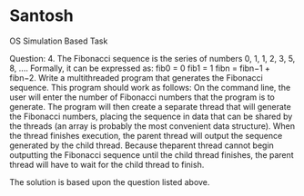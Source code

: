 # Santosh
OS Simulation Based Task

Question: 
4. The Fibonacci sequence is the series of numbers 0, 1, 1, 2, 3, 5, 8, .... Formally, it can be expressed as: fib0 = 0 fib1 = 1   fibn = fibn−1 + fibn−2. Write a multithreaded program that generates the Fibonacci sequence. This program should work as follows: On the command line, the user will enter the number of  Fibonacci numbers that the program  is  to  generate.  The  program  will  then  create  a  separate  thread  that  will  generate  the Fibonacci  numbers,  placing  the  sequence  in  data  that  can  be  shared  by  the  threads  (an  array  is probably the most convenient data structure). When the thread finishes execution, the parent thread will output the sequence generated by the child thread. Because theparent thread cannot begin outputting the Fibonacci sequence until the child thread finishes, the parent thread will have to wait for the child thread to finish.

The solution is based upon the question listed above.
